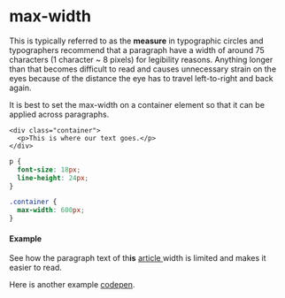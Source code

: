 # max-width

This is typically referred to as the **measure** in typographic circles and typographers recommend that a paragraph have a width of around 75 characters \(1 character ~ 8 pixels\) for legibility reasons. Anything longer than that becomes difficult to read and causes unnecessary strain on the eyes because of the distance the eye has to travel left-to-right and back again.

It is best to set the max-width on a container element so that it can be applied across paragraphs.

```markup
<div class="container">
  <p>This is where our text goes.</p>
</div>
```

```css
p {
  font-size: 18px;
  line-height: 24px;
}

.container {
  max-width: 600px;
}
```

#### Example

See how the paragraph text of th**is** [article ](https://medium.com/weekly-webtips/react-ecosystem-in-2021-87da221e5f71)width is limited and makes it easier to read.

Here is another example [codepen](https://codepen.io/robinrendle/pen/jdQXwd).

